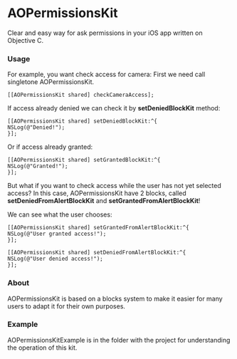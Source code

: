 # AOPermissionsKit
Clear and easy way for ask permissions in your iOS app written on Objective C.

### Usage
For example, you want check access for camera:
First we need call singletone AOPermissionsKit.
```objc
[[AOPermissionsKit shared] checkCameraAccess];
```
If access already denied we can check it by **setDeniedBlockKit** method:
```objc
[[AOPermissionsKit shared] setDeniedBlockKit:^{
NSLog(@"Denied!");
}];
```
Or if access already granted:
```objc
[[AOPermissionsKit shared] setGrantedBlockKit:^{
NSLog(@"Granted!");
}];
```

But what if you want to check access while the user has not yet selected access?
In this case, AOPermissionsKit have 2 blocks, called **setDeniedFromAlertBlockKit** and **setGrantedFromAlertBlockKit**!

We can see what the user chooses:
```objc
[[AOPermissionsKit shared] setGrantedFromAlertBlockKit:^{
NSLog(@"User granted access!");
}];
```
```objc
[[AOPermissionsKit shared] setDeniedFromAlertBlockKit:^{
NSLog(@"User denied access!");
}];
```
### About
AOPermissionsKit is based on a blocks system to make it easier for many users to adapt it for their own purposes.

### Example
AOPermissionsKitExample is in the folder with the project for understanding the operation of this kit.
